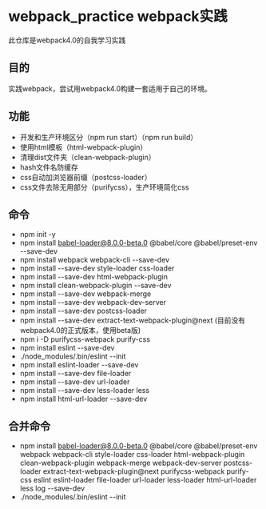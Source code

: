 # webpack_practice webpack实践
此仓库是webpack4.0的自我学习实践
## 目的
实践webpack，尝试用webpack4.0构建一套适用于自己的环境。

## 功能
* 开发和生产环境区分（npm run start）（npm run build）
* 使用html模板（html-webpack-plugin）
* 清理dist文件夹（clean-webpack-plugin）
* hash文件名防缓存
* css自动加浏览器前缀（postcss-loader）
* css文件去除无用部分（purifycss），生产环境简化css

## 命令
* npm init -y
* npm install babel-loader@8.0.0-beta.0 @babel/core @babel/preset-env --save-dev
* npm install webpack webpack-cli --save-dev
* npm install --save-dev style-loader css-loader
* npm install --save-dev html-webpack-plugin
* npm install clean-webpack-plugin --save-dev
* npm install --save-dev webpack-merge
* npm install --save-dev webpack-dev-server
* npm install --save-dev postcss-loader
* npm install --save-dev extract-text-webpack-plugin@next (目前没有webpack4.0的正式版本，使用beta版)
* npm i -D purifycss-webpack purify-css
* npm install eslint --save-dev
* ./node_modules/.bin/eslint --init
* npm install eslint-loader --save-dev
* npm install --save-dev file-loader
* npm install --save-dev url-loader
* npm install --save-dev less-loader less
* npm install html-url-loader --save-dev

## 合并命令
* npm install babel-loader@8.0.0-beta.0 @babel/core @babel/preset-env webpack webpack-cli style-loader css-loader html-webpack-plugin clean-webpack-plugin webpack-merge webpack-dev-server postcss-loader extract-text-webpack-plugin@next purifycss-webpack purify-css eslint eslint-loader file-loader url-loader less-loader html-url-loader less log --save-dev
* ./node_modules/.bin/eslint --init
